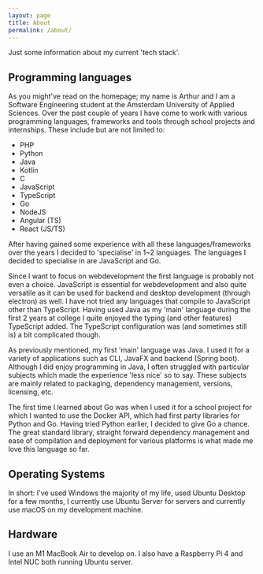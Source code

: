 ```yaml
---
layout: page
title: About
permalink: /about/
---
```


Just some information about my current 'tech stack'.

## Programming languages

As you might've read on the homepage; my name is Arthur and I am a Software Engineering student at the Amsterdam University of Applied Sciences. Over the past couple of years I have come to work with various programming languages, frameworks and tools through school projects and internships. These include but are not limited to:
- PHP
- Python
- Java
- Kotlin
- C
- JavaScript
- TypeScript
- Go
- NodeJS
- Angular (TS)
- React (JS/TS)

After having gained some experience with all these languages/frameworks over the years I decided to 'specialise' in 1~2 languages. The languages I decided to specialise in are JavaScript and Go.

Since I want to focus on webdevelopment the first language is probably not even a choice. JavaScript is essential for webdevelopment and also quite versatile as it can be used for backend and desktop development (through electron) as well. I have not tried any languages that compile to JavaScript other than TypeScript. Having used Java as my 'main' language during the first 2 years at college I quite enjoyed the typing (and other features) TypeScript added. The TypeScript configuration was (and sometimes still is) a bit complicated though.

As previously mentioned, my first 'main' language was Java. I used it for a variety of applications such as CLI, JavaFX and backend (Spring boot). Although I did enjoy programming in Java, I often struggled with particular subjects which made the experience 'less nice' so to say. These subjects are mainly related to packaging, dependency management, versions, licensing, etc. 

The first time I learned about Go was when I used it for a school project for which I wanted to use the Docker API, which had first party libraries for Python and Go. Having tried Python earlier, I decided to give Go a chance. The great standard library, straight forward dependency management and ease of compilation and deployment for various platforms is what made me love this language so far.

## Operating Systems

In short: I've used Windows the majority of my life, used Ubuntu Desktop for a few months, I currently use Ubuntu Server for servers and currently use macOS on my development machine.

## Hardware

I use an M1 MacBook Air to develop on.
I also have a Raspberry Pi 4 and Intel NUC both running Ubuntu server.
